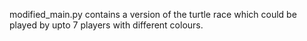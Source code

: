 modified_main.py contains a version of the turtle race which could be played by upto 7 players with different colours.
